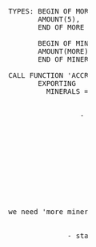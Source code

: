 <pre>










                                         TYPES: BEGIN OF MORE
                                                AMOUNT(5), 
                                                END OF MORE

                                                BEGIN OF MINERALS
                                                AMOUNT(MORE),
                                                END OF MINERALS

                                         CALL FUNCTION 'ACCRUE_IF'
                                                EXPORTING
                                                  MINERALS = X


                                                          - sap











                                         we need 'more minerals'


                                                       - starcraft



















                                                                                                             .
</pre>